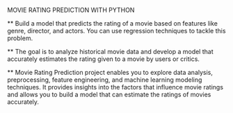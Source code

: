 MOVIE RATING PREDICTION WITH PYTHON

**  Build a model that predicts the rating of a movie based on
    features like genre, director, and actors. You can use regression
    techniques to tackle this problem.
    
**  The goal is to analyze historical movie data and develop a model
    that accurately estimates the rating given to a movie by users or
    critics.
    
**  Movie Rating Prediction project enables you to explore data
    analysis, preprocessing, feature engineering, and machine
    learning modeling techniques. It provides insights into the factors
    that influence movie ratings and allows you to build a model that
    can estimate the ratings of movies accurately.
